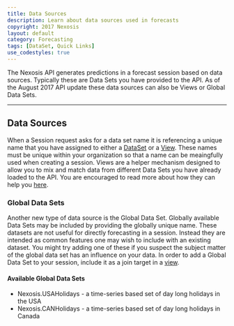 ```yaml
---
title: Data Sources
description: Learn about data sources used in forecasts
copyright: 2017 Nexosis 
layout: default
category: Forecasting
tags: [DataSet, Quick Links]
use_codestyles: true
---
```


The Nexosis API generates predictions in a forecast session based on data sources. Typically these are Data Sets you have provided to the API. As of the August 2017 API update these data sources can also be Views or Global Data Sets.

-----

## Data Sources
When a Session request asks for a data set name it is referencing a unique name that you have assigned to either a [DataSet](/guides/sendingdata) or a [View](/guides/views). These names must be unique within your organization so that a name can be meaingfully used when creating a session. Views are a helper mechanism designed to allow you to mix and match data from different Data Sets you have already loaded to the API. You are encouraged to read more about how they can help you [here](/guides/views).

### Global Data Sets
Another new type of data source is the Global Data Set. Globally available Data Sets may be included by providing the globally unique name. These datasets are not useful for directly forecasting in a session. Instead they are intended as common features one may wish to include with an existing dataset. You might try adding one of these if you suspect the subject matter of the global data set has an influence on your data. In order to add a Global Data Set to your session, include it as a join target in a [view](/guides/views).

#### Available Global Data Sets
- Nexosis.USAHolidays - a time-series based set of day long holidays in the USA
- Nexosis.CANHolidays - a time-series based set of day long holidays in Canada